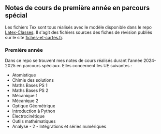  ## Notes de cours de première année en parcours spécial

Les fichiers Tex sont tous réalisés avec le modèle disponible dans le repo [Latex-Classes](https://github.com/paulhenry46/LaTeX-classes). Il s'agit des fichiers sources des fiches de révision publiés sur le site [fiches-et-cartes.fr](https://fiches-et-cartes.fr).

### Première année

Dans ce repo se trouvent mes notes de cours réalisés durant l'année 2024-2025 en parcours spéciaux. Elles concernent les UE suivantes :
 - Atomistique
 - Chimie des solutions
 - Maths Bases PS 1
 - Maths Bases PS 2
 - Mécanique 1
 - Mécanique 2
 - Optique Géométrique
 - Introduction à Python
 - Électrocinétique
 - Outils mathématiques
 - Analyse - 2 - Intégrations et séries numériques